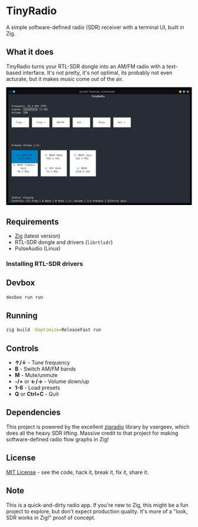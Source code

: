 # TinyRadio

A simple software-defined radio (SDR) receiver with a terminal UI, built in Zig.

## What it does

TinyRadio turns your RTL-SDR dongle into an AM/FM radio with a text-based interface. It's not pretty, it's not optimal, its probably not even acturate, but it makes music come out of the air.

![TinyRadio TUI](image.png)

## Requirements

- [Zig](https://ziglang.org/download/) (latest version)
- RTL-SDR dongle and drivers (`librtlsdr`)
- PulseAudio (Linux)

### Installing RTL-SDR drivers

## Devbox

```bash
devbox run run
```

## Running

```bash
zig build -Doptimize=ReleaseFast run
```

## Controls

- **↑/↓** - Tune frequency
- **B** - Switch AM/FM bands  
- **M** - Mute/unmute
- **-/+** or **←/→** - Volume down/up
- **1-6** - Load presets
- **Q** or **Ctrl+C** - Quit

## Dependencies

This project is powered by the excellent [zigradio](https://github.com/vsergeev/zigradio) library by vsergeev, which does all the heavy SDR lifting. Massive credit to that project for making software-defined radio flow graphs in Zig!

## License

[MIT License](LICENSE) - see the code, hack it, break it, fix it, share it.

## Note

This is a quick-and-dirty radio app. If you're new to Zig, this might be a fun project to explore, but don't expect production quality. It's more of a "look, SDR works in Zig!" proof of concept.
